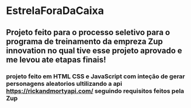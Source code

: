 # EstrelaForaDaCaixa
## Projeto feito para o processo seletivo para o programa de treinamento da empreza Zup innovation no qual tive esse projeto aprovado e me levou ate etapas finais!
### projeto feito em HTML CSS e JavaScript com inteção de gerar personagens aleatorios ultilizando a api https://rickandmortyapi.com/ seguindo requisitos feitos pela Zup
